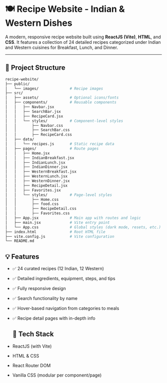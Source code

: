 # 🍽️ Recipe Website - Indian & Western Dishes

A modern, responsive recipe website built using **ReactJS (Vite)**, **HTML**, and **CSS**. It features a collection of 24 detailed recipes categorized under Indian and Western cuisines for Breakfast, Lunch, and Dinner.

---

## 📁 Project Structure

```bash
recipe-website/
├── public/
│   └── images/              # Recipe images
├── src/
│   ├── assets/              # Optional icons/fonts
│   ├── components/          # Reusable components
│   │   ├── Navbar.jsx
│   │   ├── SearchBar.jsx
│   │   ├── RecipeCard.jsx
│   │   └── styles/          # Component-level styles
│   │       ├── Navbar.css
│   │       ├── SearchBar.css
│   │       ├── RecipeCard.css
│   ├── data/
│   │   └── recipes.js       # Static recipe data
│   ├── pages/               # Route pages
│   │   ├── Home.jsx
│   │   ├── IndianBreakfast.jsx
│   │   ├── IndianLunch.jsx
│   │   ├── IndianDinner.jsx
│   │   ├── WesternBreakfast.jsx
│   │   ├── WesternLunch.jsx
│   │   ├── WesternDinner.jsx
│   │   ├── RecipeDetail.jsx
│   │   ├── Favorites.jsx
│   │   └── styles/          # Page-level styles
│   │       ├── Home.css
│   │       ├── food.css
│   │       ├── RecipeDetail.css
│   │       ├── Favorites.css
│   ├── App.jsx              # Main app with routes and logic
│   ├── main.jsx             # Vite entry point
│   └── App.css              # Global styles (dark mode, resets, etc.)
├── index.html               # Root HTML file
├── vite.config.js           # Vite configuration
└── README.md
```

## 💡 Features

- ✅ 24 curated recipes (12 Indian, 12 Western)
- ✅ Detailed ingredients, equipment, steps, and tips
- ✅ Fully responsive design
- ✅ Search functionality by name
- ✅ Hover-based navigation from categories to meals
- ✅ Recipe detail pages with in-depth info

  ## 🔧 Tech Stack

- ReactJS (with Vite)
- HTML & CSS 
- React Router DOM
- Vanilla CSS (modular per component/page)
